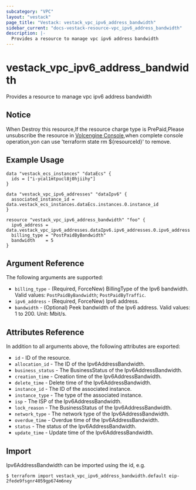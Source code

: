 ```yaml
---
subcategory: "VPC"
layout: "vestack"
page_title: "Vestack: vestack_vpc_ipv6_address_bandwidth"
sidebar_current: "docs-vestack-resource-vpc_ipv6_address_bandwidth"
description: |-
  Provides a resource to manage vpc ipv6 address bandwidth
---
```

# vestack_vpc_ipv6_address_bandwidth
Provides a resource to manage vpc ipv6 address bandwidth
## Notice
When Destroy this resource,If the resource charge type is PrePaid,Please unsubscribe the resource 
in  [Volcengine Console](https://console.volcengine.com/finance/unsubscribe/),when complete console operation,yon can
use 'terraform state rm ${resourceId}' to remove.
## Example Usage
```hcl
data "vestack_ecs_instances" "dataEcs" {
  ids = ["i-ycal1mtpucl8j0hjiihy"]
}

data "vestack_vpc_ipv6_addresses" "dataIpv6" {
  associated_instance_id = data.vestack_ecs_instances.dataEcs.instances.0.instance_id
}

resource "vestack_vpc_ipv6_address_bandwidth" "foo" {
  ipv6_address = data.vestack_vpc_ipv6_addresses.dataIpv6.ipv6_addresses.0.ipv6_address
  billing_type = "PostPaidByBandwidth"
  bandwidth    = 5
}
```
## Argument Reference
The following arguments are supported:
* `billing_type` - (Required, ForceNew) BillingType of the Ipv6 bandwidth. Valid values: `PostPaidByBandwidth`; `PostPaidByTraffic`.
* `ipv6_address` - (Required, ForceNew) Ipv6 address.
* `bandwidth` - (Optional) Peek bandwidth of the Ipv6 address. Valid values: 1 to 200. Unit: Mbit/s.

## Attributes Reference
In addition to all arguments above, the following attributes are exported:
* `id` - ID of the resource.
* `allocation_id` - The ID of the Ipv6AddressBandwidth.
* `business_status` - The BusinessStatus of the Ipv6AddressBandwidth.
* `creation_time` - Creation time of the Ipv6AddressBandwidth.
* `delete_time` - Delete time of the Ipv6AddressBandwidth.
* `instance_id` - The ID of the associated instance.
* `instance_type` - The type of the associated instance.
* `isp` - The ISP of the Ipv6AddressBandwidth.
* `lock_reason` - The BusinessStatus of the Ipv6AddressBandwidth.
* `network_type` - The network type of the Ipv6AddressBandwidth.
* `overdue_time` - Overdue time of the Ipv6AddressBandwidth.
* `status` - The status of the Ipv6AddressBandwidth.
* `update_time` - Update time of the Ipv6AddressBandwidth.


## Import
Ipv6AddressBandwidth can be imported using the id, e.g.
```
$ terraform import vestack_vpc_ipv6_address_bandwidth.default eip-2fede9fsgnr4059gp674m6ney
```

